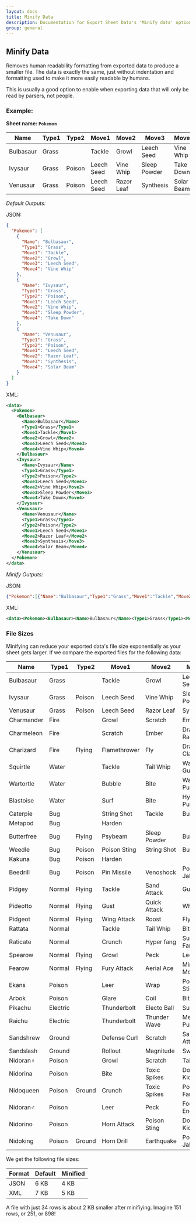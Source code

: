 ```yaml
---
layout: docs
title: Minify Data
description: Documentation for Export Sheet Data's 'Minify data' option.
group: general
---
```


Minify Data
-----------
Removes human readability formatting from exported data to produce a smaller file. The data is exactly the same, just without indentation and formatting used to make it more easily readable by humans.

This is usually a good option to enable when exporting data that will only be read by parsers, not people.

### Example: ###

**Sheet name: `Pokemon`**

Name | Type1 | Type2 | Move1 | Move2 | Move3 | Move4
---- | ----- | ----- | ----- | ----- | ----- | -----
Bulbasaur | Grass | | Tackle | Growl | Leech Seed | Vine Whip
Ivysaur | Grass | Poison | Leech Seed | Vine Whip | Sleep Powder | Take Down
Venusaur | Grass | Poison | Leech Seed | Razor Leaf | Synthesis | Solar Beam



*Default Outputs:*

JSON:
```json
{
  "Pokemon": [
    {
      "Name": "Bulbasaur",
      "Type1": "Grass",
      "Move1": "Tackle",
      "Move2": "Growl",
      "Move3": "Leech Seed",
      "Move4": "Vine Whip"
    },
    {
      "Name": "Ivysaur",
      "Type1": "Grass",
      "Type2": "Poison",
      "Move1": "Leech Seed",
      "Move2": "Vine Whip",
      "Move3": "Sleep Powder",
      "Move4": "Take Down"
    },
    {
      "Name": "Venusaur",
      "Type1": "Grass",
      "Type2": "Poison",
      "Move1": "Leech Seed",
      "Move2": "Razor Leaf",
      "Move3": "Synthesis",
      "Move4": "Solar Beam"
    }
  ]
}
```

XML:
```xml
<data>
  <Pokemon>
    <Bulbasaur>
      <Name>Bulbasaur</Name>
      <Type1>Grass</Type1>
      <Move1>Tackle</Move1>
      <Move2>Growl</Move2>
      <Move3>Leech Seed</Move3>
      <Move4>Vine Whip</Move4>
    </Bulbasaur>
    <Ivysaur>
      <Name>Ivysaur</Name>
      <Type1>Grass</Type1>
      <Type2>Poison</Type2>
      <Move1>Leech Seed</Move1>
      <Move2>Vine Whip</Move2>
      <Move3>Sleep Powder</Move3>
      <Move4>Take Down</Move4>
    </Ivysaur>
    <Venusaur>
      <Name>Venusaur</Name>
      <Type1>Grass</Type1>
      <Type2>Poison</Type2>
      <Move1>Leech Seed</Move1>
      <Move2>Razor Leaf</Move2>
      <Move3>Synthesis</Move3>
      <Move4>Solar Beam</Move4>
    </Venusaur>
  </Pokemon>
</data>
```

*Minify Outputs:*

JSON:
```json
{"Pokemon":[{"Name":"Bulbasaur","Type1":"Grass","Move1":"Tackle","Move2":"Growl","Move3":"Leech Seed","Move4":"Vine Whip"},{"Name":"Ivysaur","Type1":"Grass","Type2":"Poison","Move1":"Leech Seed","Move2":"Vine Whip","Move3":"Sleep Powder","Move4":"Take Down"},{"Name":"Venusaur","Type1":"Grass","Type2":"Poison","Move1":"Leech Seed","Move2":"Razor Leaf","Move3":"Synthesis","Move4":"Solar Beam"}]}
```

XML:
```xml
<data><Pokemon><Bulbasaur><Name>Bulbasaur</Name><Type1>Grass</Type1><Move1>Tackle</Move1><Move2>Growl</Move2><Move3>Leech Seed</Move3><Move4>Vine Whip</Move4></Bulbasaur><Ivysaur><Name>Ivysaur</Name><Type1>Grass</Type1><Type2>Poison</Type2><Move1>Leech Seed</Move1><Move2>Vine Whip</Move2><Move3>Sleep Powder</Move3><Move4>Take Down</Move4></Ivysaur><Venusaur><Name>Venusaur</Name><Type1>Grass</Type1><Type2>Poison</Type2><Move1>Leech Seed</Move1><Move2>Razor Leaf</Move2><Move3>Synthesis</Move3><Move4>Solar Beam</Move4></Venusaur></Pokemon></data>
```

### File Sizes ###

Minifying can reduce your exported data's file size exponentially as your sheet gets larger. If we compare the exported files for the following data:

Name | Type1 | Type2 | Move1 | Move2 | Move3 | Move4
---- | ----- | ----- | ----- | ----- | ----- | -----
Bulbasaur | Grass | | Tackle | Growl | Leech Seed | Vine Whip
Ivysaur | Grass | Poison | Leech Seed | Vine Whip | Sleep Powder | Take Down
Venusaur | Grass | Poison | Leech Seed | Razor Leaf | Synthesis | Solar Beam
Charmander | Fire | | Growl | Scratch | Ember | Smokescreen
Charmeleon | Fire | | Scratch | Ember | Dragon Rage | Fire Fang
Charizard | Fire | Flying | Flamethrower | Fly | Dragon Claw | Slash
Squirtle | Water | | Tackle | Tail Whip | Water Gun | Withdraw
Wartortle | Water | | Bubble | Bite | Water Pulse | Rapid Spin
Blastoise | Water | | Surf | Bite | Hydro Pump | Ice Beam
Caterpie | Bug | | String Shot | Tackle | Bug Bite | 
Metapod | Bug | | Harden | | | 		
Butterfree | Bug | Flying | Psybeam | Sleep Powder | Bug Buzz | Air Slash
Weedle | Bug | Poison | Poison Sting | String Shot | Bug Bite	
Kakuna | Bug | Poison | Harden | | | 		
Beedrill | Bug | Poison | Pin Missile | Venoshock | Poison Jab | Fell Stinger
Pidgey | Normal | Flying | Tackle | Sand Attack | Gust | Quick Attack
Pideotto | Normal | Flying | Gust | Quick Attack | Whirlwind | Twister
Pidgeot | Normal | Flying | Wing Attack | Roost | Fly | Air Slash
Rattata | Normal | | Tackle | Tail Whip | Bite | Quick Attack
Raticate | Normal | | Crunch | Hyper fang | Super Fang | Double-Edge
Spearow | Normal | Flying | Growl | Peck | Leer | Pursuit
Fearow | Normal | Flying | Fury Attack | Aerial Ace | Mirror Move | Drill Peck
Ekans | Poison | | Leer | Wrap | Poison Sting | Bite
Arbok | Poison | | Glare | Coil | Bite | Acid
Pikachu | Electric | | Thunderbolt | Electo Ball | Surf | Quick Attack
Raichu | Electric | | Thunderbolt | Thunder Wave | Mega Punch | Light Screen
Sandshrew | Ground | | Defense Curl | Scratch | Sand Attack | Poison Sting
Sandslash | Ground | | Rollout | Magnitude | Swift | Slash
Nidoran♀ | Poison | | Growl | Scratch | Tail Whip | Double Kick
Nidorina | Poison | | Bite | Toxic Spikes | Double Kick | Poison Sting
Nidoqueen | Poison | Ground | Crunch | Toxic Spikes | Poison Fang | Earthquake
Nidoran♂ | Poison | | Leer | Peck | Focus Energy | Double Kick
Nidorino | Poison | | Horn Attack | Poison Sting | Double Kick | Peck
Nidoking | Poison | Ground | Horn Drill | Earthquake | Poison Jab | Horn Attack

We get the following file sizes:

Format | Default | Minified
------ | ------- | --------
JSON | 6 KB | 4 KB
XML | 7 KB | 5 KB

A file with just 34 rows is about 2 KB smaller after minifiying. Imagine 151 rows, or 251, or 898!
